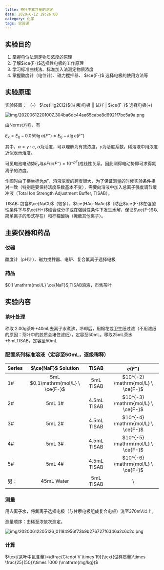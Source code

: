 ```yaml
---
title: 茶叶中氟含量的测定
date: 2020-6-12 19:26:00
category: 化学
tags: 实验课
---
```


<script type="text/javascript" src="/js/config.js" defer></script>
<script id="Mathjax-script" type="text/javascript" defer src="/js/mathjax/tex-svg.js?config=TeX-MML-AM_CHTML"></script>

<!--more-->

## 实验目的
1. 掌握电位法测定物质浓度的原理
2. 了解$\ce{F-}$选择性电极的工作原理
3. 学习标准曲线法、标准加入法测定物质浓度
4. 掌握酸度计（电位计）、磁力搅拌器、 $\ce{F-}$ 选择电极的使用方法等

## 实验原理


实验装置： （-） $\ce{Hg2Cl2}$(甘汞)电极 || 试样 | $\ce{F-}$ 选择电极(+)

![img/20200612201007_304ba6dc44ae65cabe8d6921f7bc5a9a.png](http://api.zypan.ltd/img/20200612201007_304ba6dc44ae65cabe8d6921f7bc5a9a.png)

由Nernst方程，有

$E_x=E_0 - 0.059 \lg \alpha (F^-) \approx E_0 - k \lg c(F^-)$

其中，$\alpha = \gamma\cdot c$, $\alpha$为活度，可以理解为有效浓度，$\gamma$为活度系数，稀溶液中用浓度近似表示活度。

可见电池电动势$E_x$与$pF (c(F^-)=10^{-pF})$成线性关系，因此测得电动势即可求得氟离子的浓度。

作图时由于横坐标为$pF$，溶液浓度的跨度很大，为了保证测量的时候实验条件相对一致（特别是要保持活度系数基本不变），需要向溶液中加入总离子强度调节缓冲液（Total Ion Strength Adjustment Buffer, TISAB）。

TISAB: 包含$\ce{NaCl}$（较多），$\ce{HAc-NaAc}$（防止$\ce{F-}$在强酸性条件下与$\ce{H+}$结合成分子或在强碱性条件下发生水解，保证$\ce{F-}$以简单离子的形式存在）和柠檬酸钠（掩蔽其他离子）。

## 主要仪器和药品

### 仪器

酸度计（pH计）、磁力搅拌器、电炉、复合氟离子选择电极

### 药品

$0.1 \mathrm{mol/L} \ce{NaF}$,TISAB溶液，市售茶叶

## 实验内容

### 茶叶处理

称取 $2.00\mathrm{g}$茶叶+$40 \mathrm{mL}$去离子水煮沸，冷却后，用棉花或卫生纸过滤（不用滤纸的原因：茶叶中的胶质会堵住滤纸），定容至$50\mathrm{mL}$。移取$25\mathrm{mL}$茶水+$5\mathrm{mL}$TISAB，定容至$50\mathrm{mL}$

### 配置系列标准溶液（定容至$50\mathrm{mL}$，逐级稀释）

| Series |        $\ce{NaF}$ Solution         |    TISAB    |              $c(F^-)$              |
| ------ | :--------------------------------: | :---------: | :--------------------------------: |
| 1#     | 5mL $0.1\mathrm{mol/L} \  \ce{F-}$ |  5mL TISAB  | $10^{-2} \mathrm{mol/L} \ \ce{F-}$ |
| 2#     |               5mL 1#               | 4.5mL TISAB | $10^{-3} \mathrm{mol/L} \ \ce{F-}$ |
| 3#     |               5mL 2#               | 4.5mL TISAB | $10^{-4} \mathrm{mol/L} \ \ce{F-}$ |
| 4#     |               5mL 3#               | 4.5mL TISAB | $10^{-5} \mathrm{mol/L} \ \ce{F-}$ |
| 5#     |               5mL 4#               | 4.5mL TISAB | $10^{-6} \mathrm{mol/L} \ \ce{F-}$ |
| 另：   |             45mL Water             |  5mL TISAB  |                 \                  |

### 测量

用去离子水，将氟离子选择电极（与甘汞电极组成复合电极）洗至$370 \mathrm{mV}$以上。

测量顺序：由稀至浓依次测定。

![img/20200612205126_01184956f73b9b276727f6346a2c6c2c.png](http://api.zypan.ltd/img/20200612205126_01184956f73b9b276727f6346a2c6c2c.png)

### 计算

$\text{茶叶中氟含量}=\dfrac{C\cdot V \times 19}{\text{试样质量}\times \frac{25}{50}}\times 1000 (\mathrm{mg/kg})$
